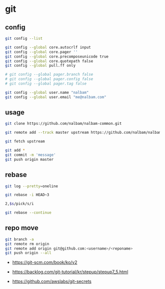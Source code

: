 # git

## config

```bash
git config --list

git config --global core.autocrlf input
git config --global core.pager ''
git config --global core.precomposeunicode true
git config --global core.quotepath false
git config --global pull.ff only

# git config --global pager.branch false
# git config --global pager.config false
# git config --global pager.tag false

git config --global user.name "nalbam"
git config --global user.email "me@nalbam.com"
```

## usage

```bash
git clone https://github.com/nalbam/nalbam-common.git

git remote add --track master upstream https://github.com/nalbam/nalbam-common.git

git fetch upstream

git add *
git commit -m 'message'
git push origin master
```

## rebase

```bash
git log --pretty=oneline

git rebase -i HEAD~3

2,$s/pick/s/i

git rebase --continue
```

## repo move

```bash
git branch -a
git remote rm origin
git remote add origin git@github.com:<username>/<reponame>
git push origin --all
```

* <https://git-scm.com/book/ko/v2>
* <https://backlog.com/git-tutorial/kr/stepup/stepup7_5.html>

* <https://github.com/awslabs/git-secrets>
